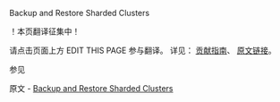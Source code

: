  Backup and Restore Sharded Clusters

 ！本页翻译征集中！

请点击页面上方 EDIT THIS PAGE 参与翻译。
详见：
[贡献指南]( https://github.com/whaleal/MongoDB-Manual-zh/blob/master/CONTRIBUTING.md )、
[原文链接](  https://docs.mongodb.com/manual/administration/backup-sharded-clusters/  )。

 参见

原文 - [Backup and Restore Sharded Clusters]( https://docs.mongodb.com/manual/administration/backup-sharded-clusters/ )

